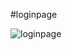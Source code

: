#loginpage

![loginpage](https://github.com/rozayildirim/loginpage/assets/73953553/fcb98332-e795-4738-9eb4-59aa12ee66b5)




